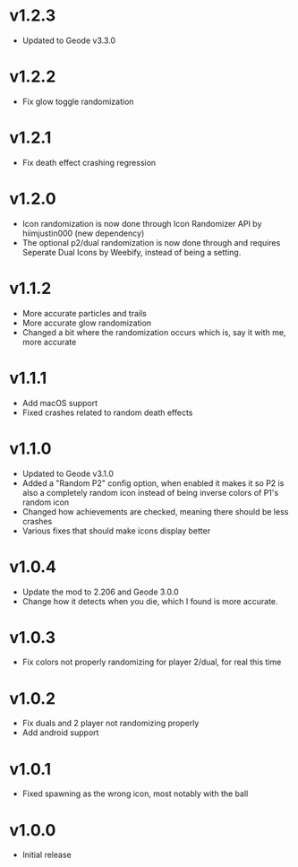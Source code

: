 # v1.2.3
- Updated to Geode v3.3.0

# v1.2.2
- Fix glow toggle randomization

# v1.2.1
- Fix death effect crashing regression

# v1.2.0
- Icon randomization is now done through Icon Randomizer API by hiimjustin000 (new dependency)
- The optional p2/dual randomization is now done through and requires Seperate Dual Icons by Weebify, instead of being a setting.

# v1.1.2
- More accurate particles and trails
- More accurate glow randomization
- Changed a bit where the randomization occurs which is, say it with me, more accurate

# v1.1.1
- Add macOS support
- Fixed crashes related to random death effects

# v1.1.0
- Updated to Geode v3.1.0
- Added a "Random P2" config option, when enabled it makes it so P2 is also a completely random icon instead of being inverse colors of P1's random icon
- Changed how achievements are checked, meaning there should be less crashes
- Various fixes that should make icons display better

# v1.0.4
- Update the mod to 2.206 and Geode 3.0.0
- Change how it detects when you die, which I found is more accurate.

# v1.0.3
- Fix colors not properly randomizing for player 2/dual, for real this time

# v1.0.2
- Fix duals and 2 player not randomizing properly
- Add android support

# v1.0.1
- Fixed spawning as the wrong icon, most notably with the ball

# v1.0.0
- Initial release